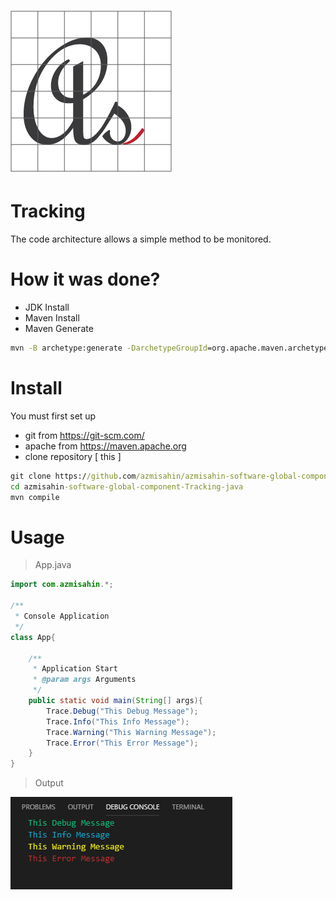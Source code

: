 # ![Logo](media/favicon.png)

# Tracking

The code architecture allows a simple method to be monitored.

# How it was done?

* JDK Install
* Maven Install
* Maven Generate
```cmd
mvn -B archetype:generate -DarchetypeGroupId=org.apache.maven.archetypes -DgroupId=com.azmisahin -DartifactId=tracking
```

# Install

You must first set up
* git from https://git-scm.com/ 
* apache from https://maven.apache.org
* clone repository [ this ]
```cmd
git clone https://github.com/azmisahin/azmisahin-software-global-component-Tracking-java.git
cd azmisahin-software-global-component-Tracking-java
mvn compile
```

# Usage

> App.java

```java
import com.azmisahin.*;

/**
 * Console Application
 */
class App{

    /**
     * Application Start
     * @param args Arguments
     */
    public static void main(String[] args){
        Trace.Debug("This Debug Message");
        Trace.Info("This Info Message");
        Trace.Warning("This Warning Message");
        Trace.Error("This Error Message");
    }
}
```
> Output

![Trace Console Screen](media/console-screen.PNG)